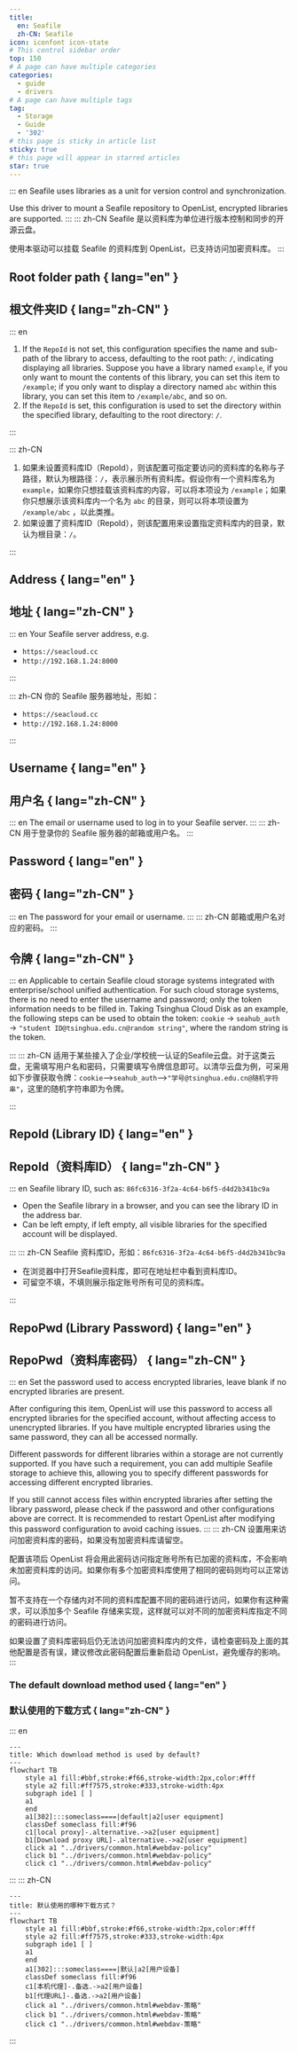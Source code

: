 ```yaml
---
title:
  en: Seafile
  zh-CN: Seafile
icon: iconfont icon-state
# This control sidebar order
top: 150
# A page can have multiple categories
categories:
  - guide
  - drivers
# A page can have multiple tags
tag:
  - Storage
  - Guide
  - '302'
# this page is sticky in article list
sticky: true
# this page will appear in starred articles
star: true
---
```


::: en
Seafile uses libraries as a unit for version control and synchronization.

Use this driver to mount a Seafile repository to OpenList, encrypted libraries are supported.
:::
::: zh-CN
Seafile 是以资料库为单位进行版本控制和同步的开源云盘。

使用本驱动可以挂载 Seafile 的资料库到 OpenList，已支持访问加密资料库。
:::

## Root folder path { lang="en" }

## 根文件夹ID { lang="zh-CN" }

::: en

1. If the `RepoId` is not set, this configuration specifies the name and sub-path of the library to access, defaulting to the root path: `/`, indicating displaying all libraries. Suppose you have a library named `example`, if you only want to mount the contents of this library, you can set this item to `/example`; if you only want to display a directory named `abc` within this library, you can set this item to `/example/abc`, and so on.
2. If the `RepoId` is set, this configuration is used to set the directory within the specified library, defaulting to the root directory: `/`.

:::

::: zh-CN

1. 如果未设置资料库ID（RepoId），则该配置可指定要访问的资料库的名称与子路径，默认为根路径：`/`，表示展示所有资料库。假设你有一个资料库名为 `example`，如果你只想挂载该资料库的内容，可以将本项设为 `/example`；如果你只想展示该资料库内一个名为 `abc` 的目录，则可以将本项设置为 `/example/abc` ，以此类推。
2. 如果设置了资料库ID（RepoId），则该配置用来设置指定资料库内的目录，默认为根目录：`/`。

:::

## Address { lang="en" }

## 地址 { lang="zh-CN" }

::: en
Your Seafile server address, e.g.

- `https://seacloud.cc`
- `http://192.168.1.24:8000`

:::

::: zh-CN
你的 Seafile 服务器地址，形如：

- `https://seacloud.cc`
- `http://192.168.1.24:8000`

:::

## Username { lang="en" }

## 用户名 { lang="zh-CN" }

::: en
The email or username used to log in to your Seafile server.
:::
::: zh-CN
用于登录你的 Seafile 服务器的邮箱或用户名。
:::

## Password { lang="en" }

## 密码 { lang="zh-CN" }

::: en
The password for your email or username.
:::
::: zh-CN
邮箱或用户名对应的密码。
:::

## 令牌 { lang="zh-CN" }

::: en
Applicable to certain Seafile cloud storage systems integrated with enterprise/school unified authentication. For such cloud storage systems, there is no need to enter the username and password; only the token information needs to be filled in. Taking Tsinghua Cloud Disk as an example, the following steps can be used to obtain the token: `cookie` → `seahub_auth` → `"student ID@tsinghua.edu.cn@random string"`, where the random string is the token.

:::
::: zh-CN
适用于某些接入了企业/学校统一认证的Seafile云盘。对于这类云盘，无需填写用户名和密码，只需要填写令牌信息即可。以清华云盘为例，可采用如下步骤获取令牌：`cookie`-->`seahub_auth`-->`"学号@tsinghua.edu.cn@随机字符串"`，这里的随机字符串即为令牌。

:::

## RepoId (Library ID) { lang="en" }

## RepoId（资料库ID） { lang="zh-CN" }

::: en
Seafile library ID, such as: `86fc6316-3f2a-4c64-b6f5-d4d2b341bc9a`

- Open the Seafile library in a browser, and you can see the library ID in the address bar.
- Can be left empty, if left empty, all visible libraries for the specified account will be displayed.

:::
::: zh-CN
Seafile 资料库ID，形如：`86fc6316-3f2a-4c64-b6f5-d4d2b341bc9a`

- 在浏览器中打开Seafile资料库，即可在地址栏中看到资料库ID。
- 可留空不填，不填则展示指定账号所有可见的资料库。

:::

## RepoPwd (Library Password) { lang="en" }

## RepoPwd（资料库密码） { lang="zh-CN" }

::: en
Set the password used to access encrypted libraries, leave blank if no encrypted libraries are present.

After configuring this item, OpenList will use this password to access all encrypted libraries for the specified account, without affecting access to unencrypted libraries. If you have multiple encrypted libraries using the same password, they can all be accessed normally.

Different passwords for different libraries within a storage are not currently supported. If you have such a requirement, you can add multiple Seafile storage to achieve this, allowing you to specify different passwords for accessing different encrypted libraries.

If you still cannot access files within encrypted libraries after setting the library password, please check if the password and other configurations above are correct. It is recommended to restart OpenList after modifying this password configuration to avoid caching issues.
:::
::: zh-CN
设置用来访问加密资料库的密码，如果没有加密资料库请留空。

配置该项后 OpenList 将会用此密码访问指定账号所有已加密的资料库，不会影响未加密资料库的访问。如果你有多个加密资料库使用了相同的密码则均可以正常访问。

暂不支持在一个存储内对不同的资料库配置不同的密码进行访问，如果你有这种需求，可以添加多个 Seafile 存储来实现，这样就可以对不同的加密资料库指定不同的密码进行访问。

如果设置了资料库密码后仍无法访问加密资料库内的文件，请检查密码及上面的其他配置是否有误，建议修改此密码配置后重新启动 OpenList，避免缓存的影响。
:::

### The default download method used { lang="en" }

### 默认使用的下载方式 { lang="zh-CN" }

::: en

```mermaid
---
title: Which download method is used by default?
---
flowchart TB
    style a1 fill:#bbf,stroke:#f66,stroke-width:2px,color:#fff
    style a2 fill:#ff7575,stroke:#333,stroke-width:4px
    subgraph ide1 [ ]
    a1
    end
    a1[302]:::someclass====|default|a2[user equipment]
    classDef someclass fill:#f96
    c1[local proxy]-.alternative.->a2[user equipment]
    b1[Download proxy URL]-.alternative.->a2[user equipment]
    click a1 "../drivers/common.html#webdav-policy"
    click b1 "../drivers/common.html#webdav-policy"
    click c1 "../drivers/common.html#webdav-policy"
```

:::
::: zh-CN

```mermaid
---
title: 默认使用的哪种下载方式？
---
flowchart TB
    style a1 fill:#bbf,stroke:#f66,stroke-width:2px,color:#fff
    style a2 fill:#ff7575,stroke:#333,stroke-width:4px
    subgraph ide1 [ ]
    a1
    end
    a1[302]:::someclass====|默认|a2[用户设备]
    classDef someclass fill:#f96
    c1[本机代理]-.备选.->a2[用户设备]
    b1[代理URL]-.备选.->a2[用户设备]
    click a1 "../drivers/common.html#webdav-策略"
    click b1 "../drivers/common.html#webdav-策略"
    click c1 "../drivers/common.html#webdav-策略"
```

:::
